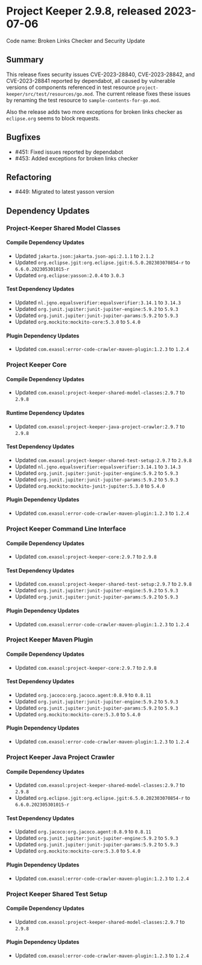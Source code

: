# Project Keeper 2.9.8, released 2023-07-06

Code name: Broken Links Checker and Security Update

## Summary

This release fixes security issues CVE-2023-28840, CVE-2023-28842, and CVE-2023-28841 reported by dependabot, all caused by vulnerable versions of components referenced in test resource `project-keeper/src/test/resources/go.mod`. The current release fixes these issues by renaming the test resource to `sample-contents-for-go.mod`.

Also the release adds two more exceptions for broken links checker as `eclipse.org` seems to block requests.

## Bugfixes

* #451: Fixed issues reported by dependabot
* #453: Added exceptions for broken links checker

## Refactoring

* #449: Migrated to latest yasson version

## Dependency Updates

### Project-Keeper Shared Model Classes

#### Compile Dependency Updates

* Updated `jakarta.json:jakarta.json-api:2.1.1` to `2.1.2`
* Updated `org.eclipse.jgit:org.eclipse.jgit:6.5.0.202303070854-r` to `6.6.0.202305301015-r`
* Updated `org.eclipse:yasson:2.0.4` to `3.0.3`

#### Test Dependency Updates

* Updated `nl.jqno.equalsverifier:equalsverifier:3.14.1` to `3.14.3`
* Updated `org.junit.jupiter:junit-jupiter-engine:5.9.2` to `5.9.3`
* Updated `org.junit.jupiter:junit-jupiter-params:5.9.2` to `5.9.3`
* Updated `org.mockito:mockito-core:5.3.0` to `5.4.0`

#### Plugin Dependency Updates

* Updated `com.exasol:error-code-crawler-maven-plugin:1.2.3` to `1.2.4`

### Project Keeper Core

#### Compile Dependency Updates

* Updated `com.exasol:project-keeper-shared-model-classes:2.9.7` to `2.9.8`

#### Runtime Dependency Updates

* Updated `com.exasol:project-keeper-java-project-crawler:2.9.7` to `2.9.8`

#### Test Dependency Updates

* Updated `com.exasol:project-keeper-shared-test-setup:2.9.7` to `2.9.8`
* Updated `nl.jqno.equalsverifier:equalsverifier:3.14.1` to `3.14.3`
* Updated `org.junit.jupiter:junit-jupiter-engine:5.9.2` to `5.9.3`
* Updated `org.junit.jupiter:junit-jupiter-params:5.9.2` to `5.9.3`
* Updated `org.mockito:mockito-junit-jupiter:5.3.0` to `5.4.0`

#### Plugin Dependency Updates

* Updated `com.exasol:error-code-crawler-maven-plugin:1.2.3` to `1.2.4`

### Project Keeper Command Line Interface

#### Compile Dependency Updates

* Updated `com.exasol:project-keeper-core:2.9.7` to `2.9.8`

#### Test Dependency Updates

* Updated `com.exasol:project-keeper-shared-test-setup:2.9.7` to `2.9.8`
* Updated `org.junit.jupiter:junit-jupiter-engine:5.9.2` to `5.9.3`
* Updated `org.junit.jupiter:junit-jupiter-params:5.9.2` to `5.9.3`

#### Plugin Dependency Updates

* Updated `com.exasol:error-code-crawler-maven-plugin:1.2.3` to `1.2.4`

### Project Keeper Maven Plugin

#### Compile Dependency Updates

* Updated `com.exasol:project-keeper-core:2.9.7` to `2.9.8`

#### Test Dependency Updates

* Updated `org.jacoco:org.jacoco.agent:0.8.9` to `0.8.11`
* Updated `org.junit.jupiter:junit-jupiter-engine:5.9.2` to `5.9.3`
* Updated `org.junit.jupiter:junit-jupiter-params:5.9.2` to `5.9.3`
* Updated `org.mockito:mockito-core:5.3.0` to `5.4.0`

#### Plugin Dependency Updates

* Updated `com.exasol:error-code-crawler-maven-plugin:1.2.3` to `1.2.4`

### Project Keeper Java Project Crawler

#### Compile Dependency Updates

* Updated `com.exasol:project-keeper-shared-model-classes:2.9.7` to `2.9.8`
* Updated `org.eclipse.jgit:org.eclipse.jgit:6.5.0.202303070854-r` to `6.6.0.202305301015-r`

#### Test Dependency Updates

* Updated `org.jacoco:org.jacoco.agent:0.8.9` to `0.8.11`
* Updated `org.junit.jupiter:junit-jupiter-engine:5.9.2` to `5.9.3`
* Updated `org.junit.jupiter:junit-jupiter-params:5.9.2` to `5.9.3`
* Updated `org.mockito:mockito-core:5.3.0` to `5.4.0`

#### Plugin Dependency Updates

* Updated `com.exasol:error-code-crawler-maven-plugin:1.2.3` to `1.2.4`

### Project Keeper Shared Test Setup

#### Compile Dependency Updates

* Updated `com.exasol:project-keeper-shared-model-classes:2.9.7` to `2.9.8`

#### Plugin Dependency Updates

* Updated `com.exasol:error-code-crawler-maven-plugin:1.2.3` to `1.2.4`

